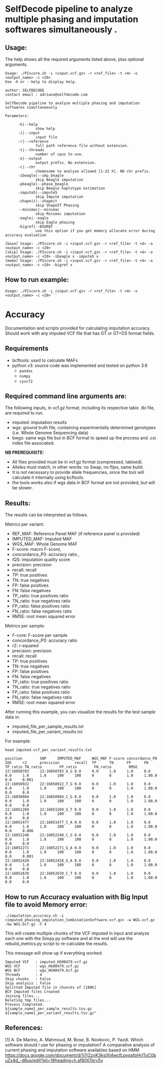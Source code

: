# SelfDecode pipeline to analyze multiple phasing and imputation softwares simultaneously .

## Usage:

The help shows all the required arguments listed above, plus optional arguments.

```
Usage: ./PIscore.sh -i <input.vcf.gz> -r <ref_file> -t <4> -o <output_name> -c <20>
Use -h or --help to display help.

author: SELFDECODE
contact email : adriano@selfdecode.com

SelfDecode pipeline to analyze multiple phasing and imputation softwares simultaneously 

Parameters:

      -h|--help
              show help
      -i|--input
              input file
      -r|--reference
              full path reference file without extension.
      -t|--threads
              number of cpus to use.
      -o|--output
              output prefix. No extension.
      -c|--chr
              chomosome to analyze allowed [1-22 X]. NO chr prefix.
      -ibeagle|--imp_beagle
              skip Beagle imputation
      -pbeagle|--phase_beagle
              skip Beagle haplotype estimation
      -impute5|--impute5
              skip Impute imputation
      -shapeit|--shapeit
              skip ShapeIT Phasing
      --minimac|--minimac
              skip Minimac imputation
      -eagle|--eagle
              skip Eagle phasing
      -bigref|--BIGREF
              use this option if you get memory allocate error during accuracy evaluation

[base] Usage: ./PIscore.sh -i <input.vcf.gz> -r <ref_file> -t <4> -o <output_name> -c <20>
[skip] Usage: ./PIscore.sh -i <input.vcf.gz> -r <ref_file> -t <4> -o <output_name> -c <20> -ibeagle x -impute5 x
[memo] Usage: ./PIscore.sh -i <input.vcf.gz> -r <ref_file> -t <4> -o <output_name> -c <20> -bigref x
```


## How to run example:
```
Usage: ./PIscore.sh -i <input.vcf.gz> -r <ref_file> -t <4> -o <output_name> -c <20>```
```



# Accuracy

Documentation and scripts provided for calculating imputation accuracy. Should work with any imputed VCF file that has GT or GT+DS format fields.

## Requirements

- bcftools: used to calculate MAFs
- python v3: source code was implemented and tested on python 3.6
  - `pandas`
  - `numpy`
  - `cyvcf2`

## Required command line arguments are:

The following inputs, in vcf.gz format, including its respective tabix .tbi file, are required to run.

- imputed: imputation results
- wgs: ground truth file, containing experimentally determined genotypes (i.e. Whole Genome Sequencing data)
- bwgs: same wgs file but in BCF format to speed up the process and .csi index file associated.

**NB PREREQUISITE:**
- All files provided must be in vcf.gz format (compressed, tabixed). 
- Alleles must match, in other words: no Swap, no flips, same build.
- It is not necessary to provide allele frequencies, since the tool will calculate it internally using bcftools.
- the tools works also if wgs data in BCF format are not provided, but will be slower.

## Results:

The results can be interpreted as follows.

Metrics per variant:
- REF_MAF: Reference Panel MAF (if reference panel is provided)
- IMPUTED_MAF: Imputed MAF
- WGS_MAF: Whole Genome MAF
- F-score: macro F-score,
- concordance_P0: accuracy ratio ,
- IQS: imputation quality score
- precision: precision
- recall: recall
- TP: true positives
- TN: true negatives
- FP: false positives
- FN: false negatives
- TP_ratio: true positives ratio
- TN_ratio: true negatives ratio
- FP_ratio: false positives ratio
- FN_ratio: false negatives ratio
- RMSE: root mean squared error

Metrics per sample:
- F-core: F-score per sample
- concordance_P0: accuracy ratio
- r2: r-squared
- precision: precision
- recall: recall
- TP: true positives
- TN: true negatives
- FP: false positives
- FN: false negatives
- TP_ratio: true positives ratio
- TN_ratio: true negatives ratio
- FP_ratio: false positives ratio
- FN_ratio: false negatives ratio
- RMSE: root mean squared error


After running this example, you can visualize the results for the test sample data in:
- imputed_file_per_sample_results.txt
- imputed_file_per_variant_results.txt

For example:

```
head imputed.vcf_per_variant_results.txt

position        SNP     IMPUTED_MAF     WGS_MAF F-score concordance_P0  IQS     r2      precision       recall  TP      TN      FP      FN TP_ratio TN_ratio        FP_ratio        FN_ratio        RMSE
22:16050783     22:16050783_A_G 0.0     0.0     1.0     1.0     0.0     0.0     1.0     1.0     100     100     0       0       1.0     1.00.0      0.0     0.001
22:16050922     22:16050922_T_G 0.0     0.0     1.0     1.0     0.0     0.0     1.0     1.0     100     100     0       0       1.0     1.00.0      0.0     0.0
22:16050984     22:16050984_C_G 0.0     0.0     1.0     1.0     0.0     0.0     1.0     1.0     100     100     0       0       1.0     1.00.0      0.0     0.0
22:16051269     22:16051269_G_T 0.0     0.0     1.0     1.0     0.0     0.0     1.0     1.0     100     100     0       0       1.0     1.00.0      0.0     0.0
22:16051477     22:16051477_C_A 0.0     0.0     1.0     1.0     0.0     0.0     1.0     1.0     100     100     0       0       1.0     1.00.0      0.0     0.006
22:16052240     22:16052240_C_G 0.0     0.0     1.0     1.0     0.0     0.0     1.0     1.0     100     100     0       0       1.0     1.00.0      0.0     0.0
22:16052271     22:16052271_G_A 0.0     0.0     1.0     1.0     0.0     0.0     1.0     1.0     100     100     0       0       1.0     1.00.0      0.0     0.001
22:16052428     22:16052428_G_A 0.0     0.0     1.0     1.0     0.0     0.0     1.0     1.0     100     100     0       0       1.0     1.00.0      0.0     0.0
22:16052639     22:16052639_C_T 0.0     0.0     1.0     1.0     0.0     0.0     1.0     1.0     100     100     0       0       1.0     1.00.0      0.0     0.0

```

## How to run Accuracy evaluation with Big Input file to avoid Memory error:
```
./imputation_accuracy.sh -i <imputed_phasing_imputation_CombinationSoftware.vcf.gz> -w WGS.vcf.gz -bw WGS.bcf.gz -t 4
```

This will create multiple chunks of the VCF imputed in input and analyze each one with the Simpy.py software and at the end will use the rebuild_metrics.py script to re-calculate the results. 

This message will show up if everything worked:

```
Imputed VCF   : imputed_HG00479.vcf.gz
WGS VCF       : wgs_HG00479.vcf.gz
WGS BCF       : wgs_HG00479.bcf.gz
Threads       : 4
Skip chunks   : False
Skip analysis : False
Splitted Imputed file in chuncks of [100k]
BCF Imputed files Created
Joining files...
Deleting tmp files...
Process Completed.
${sample_name}_per_sample_results.tsv.gz
${sample_name}_per_variant_results.tsv.gz"
```

## References:

[1] A. De Marino, A. Mahmoud, M. Bose, B. Novkovic, P. Yazdi. Which software should I use for phasing or imputation? A comparative analysis of current phasing and imputation software availables based on HMM https://docs.google.com/document/d/1i7rZzvK3ksIXI4wcfLpyqsfpHrlToC0buZx4d_-d6us/edit?pli=1#heading=h.af80tl7prv5v
